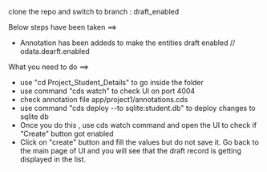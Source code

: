 clone the repo and switch to branch : draft_enabled


Below steps have been taken ==>
* Annotation has been addeds to make the entities draft enabled //  odata.dearft.enabled


What you need to do ==>
* use "cd Project_Student_Details" to go inside the folder
* use command "cds watch" to check UI on port 4004
* check annotation file app/project1/annotations.cds
* use command "cds deploy --to sqlite:student.db" to deploy changes to sqlite db
* Once you do this , use cds watch command and open the UI to check if "Create" button got enabled 
* Click on "create" button and fill the values but do not save it. Go back to the main page of UI and you will see that the draft record is getting displayed in the list. 

